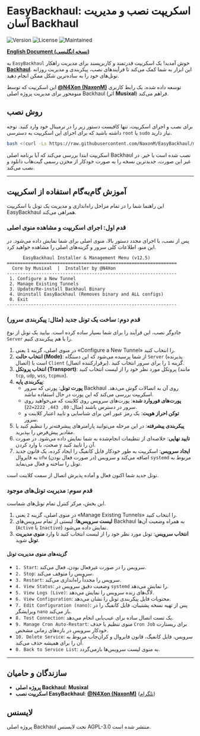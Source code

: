 # EasyBackhaul: اسکریپت نصب و مدیریت آسان Backhaul

![Version](https://img.shields.io/badge/Version-12.5-blue.svg)
![License](https://img.shields.io/badge/License-AGPL--3.0-brightgreen.svg)
![Maintained](https://img.shields.io/badge/Maintained%3F-yes-green.svg)

[**English Document (نسخه انگلیسی)**](./README.md)

به `EasyBackhaul` خوش آمدید! یک اسکریپت قدرتمند و کاربرپسند برای مدیریت راهکار **[Backhaul](https://github.com/Musixal/Backhaul)**. این ابزار به شما کمک می‌کند تا فرآیندهای نصب، پیکربندی و مدیریت روزانه تونل‌های خود را به ساده‌ترین شکل ممکن انجام دهید.

این اسکریپت که توسط **[@N4Xon (NaxonM)](https://github.com/NaxonM/EasyBackhaul)** توسعه داده شده، یک رابط کاربری منومحور برای مدیریت پروژه اصلی Backhaul (اثر **Musixal**) فراهم می‌کند.

## روش نصب

برای نصب و اجرای اسکریپت، تنها کافیست دستور زیر را در ترمینال خود وارد کنید. توجه داشته باشید که برای اجرای این اسکریپت به دسترسی `root` یا `sudo` نیاز دارید.

```bash
bash <(curl -Ls https://raw.githubusercontent.com/NaxonM/EasyBackhaul/main/EasyBackhaul.sh)
````

اسکریپت ابتدا بررسی می‌کند که آیا برنامه اصلی Backhaul نصب شده است یا خیر. در غیر این صورت، جدیدترین نسخه را به صورت خودکار از مخزن رسمی گیت‌هاب دانلود و نصب می‌کند.

-----

## آموزش گام‌به‌گام استفاده از اسکریپت

این راهنما شما را در تمام مراحل راه‌اندازی و مدیریت یک تونل با اسکریپت EasyBackhaul همراهی می‌کند.

### قدم اول: اجرای اسکریپت و مشاهده منوی اصلی

پس از نصب، با اجرای مجدد دستور بالا، منوی اصلی برای شما نمایش داده می‌شود. در این منو، اطلاعات کلی سرور و گزینه‌های اصلی را مشاهده خواهید کرد.

```
      EasyBackhaul Installer & Management Menu (v12.5)
================================================================
  Core by Musixal  |  Installer by @N4Xon
----------------------------------------------------------------
 1. Configure a New Tunnel
 2. Manage Existing Tunnels
 3. Update/Re-install Backhaul Binary
 4. Uninstall EasyBackhaul (Removes binary and ALL configs)
 0. Exit
----------------------------------------------------------------
```

### قدم دوم: ساخت یک تونل جدید (مثال: پیکربندی سرور)

جادوگر نصب، این فرآیند را برای شما بسیار ساده کرده است. بیایید یک تونل از نوع `Server` را با هم پیکربندی کنیم.

1.  در منوی اصلی، گزینه `1` یعنی «Configure a New Tunnel» را انتخاب کنید.
2.  **انتخاب حالت (Mode)**: از شما پرسیده می‌شود که این دستگاه `Server` (پذیرنده اتصال) است یا `Client` (برقرارکننده اتصال). گزینه `1` را برای سرور انتخاب کنید.
3.  **انتخاب پروتکل (Transport)**: پروتکل مورد نظر خود را از لیست انتخاب کنید (مانند `tcp`, `udp`, `wss`, `tcpmux`).
4.  **پیکربندی پایه**:
      * **پورت تونل**: پورتی که سرور Backhaul روی آن به اتصالات گوش می‌دهد. اسکریپت بررسی می‌کند که این پورت در حال استفاده نباشد.
      * **پورت‌های فوروارد شده**: پورت‌های سرویس روی کلاینت که می‌خواهید روی سرور در دسترس باشند (مثال: `80, 443, 2222=22`).
      * **توکن احراز هویت**: یک رمز عبور امن برای شناسایی و تایید اعتبار کلاینت و سرور.
5.  **پیکربندی پیشرفته**: در این مرحله می‌توانید پارامترهای پیشرفته‌تر را تنظیم کنید یا مقادیر پیش‌فرض را بپذیرید.
6.  **تایید نهایی**: خلاصه‌ای از تنظیمات انجام‌شده به شما نمایش داده می‌شود. در صورت صحت، با وارد کردن `y` آن را تایید کنید.
7.  **ایجاد سرویس**: اسکریپت به طور خودکار فایل کانفیگ را ایجاد کرده، یک قانون جدید به فایروال `ufw` (در صورت فعال بودن) اضافه می‌کند و سرویس `systemd` مربوط به تونل را ساخته و فعال می‌نماید.

تونل جدید شما اکنون فعال و آماده پذیرش اتصال از سمت کلاینت است.

### قدم سوم: مدیریت تونل‌های موجود

این بخش، مرکز کنترل تمام تونل‌های شماست.

1.  در منوی اصلی، گزینه `2` یعنی «Manage Existing Tunnels» را انتخاب کنید.
2.  **لیست سرویس‌ها**: لیستی از تمام سرویس‌های Backhaul به همراه وضعیت آن‌ها (`Active` یا `Inactive`) نمایش داده می‌شود.
3.  **انتخاب سرویس**: تونل مورد نظر خود را از لیست انتخاب کنید تا وارد **منوی مدیریت تونل** شوید.

#### گزینه‌های منوی مدیریت تونل

  * `1. Start`: سرویس را در صورت غیرفعال بودن، فعال می‌کند.
  * `2. Stop`: سرویس را متوقف می‌کند.
  * `3. Restart`: سرویس را مجدداً راه‌اندازی می‌کند.
  * `4. View Status`: وضعیت دقیق سرویس در `systemd` را نمایش می‌دهد.
  * `5. View Logs (Live)`: لاگ‌های زنده سرویس را نمایش می‌دهد.
  * `6. View Configuration`: محتویات فایل پیکربندی تونل را نشان می‌دهد.
  * `7. Edit Configuration (nano)`: پس از تهیه نسخه پشتیبان، فایل کانفیگ را در ویرایشگر `nano` باز می‌کند.
  * `8. Test Connection`: یک تست اتصال ساده برای عیب‌یابی انجام می‌دهد.
  * `9. Manage Cron Auto-Restart`: منوی تنظیم یا حذف `Cron Job` برای ریستارت خودکار سرویس در بازه‌های زمانی مشخص.
  * `10. Delete Service`: سرویس، فایل کانفیگ، قانون فایروال و کران‌جاب مربوط به آن را برای همیشه حذف می‌کند.
  * `0. Back to Service List`: به منوی لیست سرویس‌ها بازمی‌گردد.

-----

## سازندگان و حامیان

  * **پروژه اصلی Backhaul**: **Musixal**
  * **اسکریپت نصب EasyBackhaul**: **[@N4Xon (NaxonM)](https://github.com/NaxonM/EasyBackhaul)** ([تلگرام](https://t.me/N4Xon))

## لایسنس

پروژه اصلی Backhaul تحت لایسنس AGPL-3.0 منتشر شده است.
